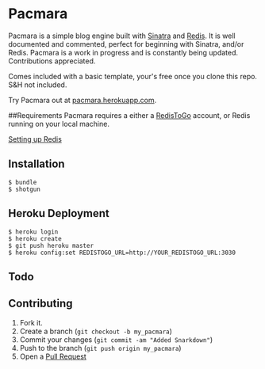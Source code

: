 Pacmara
===

Pacmara is a simple blog engine built with [Sinatra](http://www.sinatrarb.com/) and [Redis](http://redis.io/). It is well documented and commented, perfect for beginning with Sinatra, and/or Redis. Pacmara is a work in progress and is constantly being updated. Contributions appreciated.

Comes included with a basic template, your's free once you clone this repo. S&H not included.

Try Pacmara out at [pacmara.herokuapp.com](http://pacmara.herokuapp.com).

##Requirements
Pacmara requires a either a [RedisToGo](http://redistogo.com/) account, or Redis running on your local machine.

[Setting up Redis](http://redis.io/topics/quickstart)

Installation
------------

    $ bundle
    $ shotgun

Heroku Deployment 
------------

    $ heroku login
    $ heroku create
    $ git push heroku master
    $ heroku config:set REDISTOGO_URL=http://YOUR_REDISTOGO_URL:3030
    
Todo
------------


Contributing
------------

1. Fork it.
2. Create a branch (`git checkout -b my_pacmara`)
3. Commit your changes (`git commit -am "Added Snarkdown"`)
4. Push to the branch (`git push origin my_pacmara`)
5. Open a [Pull Request](http://github.com/colbyaley/pacmara/pulls)